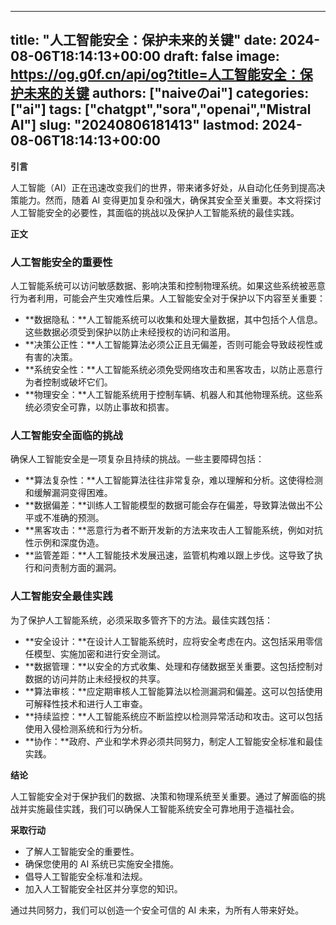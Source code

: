 
---
title: "人工智能安全：保护未来的关键"
date: 2024-08-06T18:14:13+00:00
draft: false
image: https://og.g0f.cn/api/og?title=人工智能安全：保护未来的关键
authors: ["naiveのai"]
categories: ["ai"]
tags: ["chatgpt","sora","openai","Mistral AI"]
slug: "20240806181413"
lastmod: 2024-08-06T18:14:13+00:00
---
**引言**

人工智能（AI）正在迅速改变我们的世界，带来诸多好处，从自动化任务到提高决策能力。然而，随着 AI 变得更加复杂和强大，确保其安全至关重要。本文将探讨人工智能安全的必要性，其面临的挑战以及保护人工智能系统的最佳实践。

**正文**

### 人工智能安全的重要性

人工智能系统可以访问敏感数据、影响决策和控制物理系统。如果这些系统被恶意行为者利用，可能会产生灾难性后果。人工智能安全对于保护以下内容至关重要：

- **数据隐私：**人工智能系统可以收集和处理大量数据，其中包括个人信息。这些数据必须受到保护以防止未经授权的访问和滥用。
- **决策公正性：**人工智能算法必须公正且无偏差，否则可能会导致歧视性或有害的决策。
- **系统安全性：**人工智能系统必须免受网络攻击和黑客攻击，以防止恶意行为者控制或破坏它们。
- **物理安全：**人工智能系统用于控制车辆、机器人和其他物理系统。这些系统必须安全可靠，以防止事故和损害。

### 人工智能安全面临的挑战

确保人工智能安全是一项复杂且持续的挑战。一些主要障碍包括：

- **算法复杂性：**人工智能算法往往非常复杂，难以理解和分析。这使得检测和缓解漏洞变得困难。
- **数据偏差：**训练人工智能模型的数据可能会存在偏差，导致算法做出不公平或不准确的预测。
- **黑客攻击：**恶意行为者不断开发新的方法来攻击人工智能系统，例如对抗性示例和深度伪造。
- **监管差距：**人工智能技术发展迅速，监管机构难以跟上步伐。这导致了执行和问责制方面的漏洞。

### 人工智能安全最佳实践

为了保护人工智能系统，必须采取多管齐下的方法。最佳实践包括：

- **安全设计：**在设计人工智能系统时，应将安全考虑在内。这包括采用零信任模型、实施加密和进行安全测试。
- **数据管理：**以安全的方式收集、处理和存储数据至关重要。这包括控制对数据的访问并防止未经授权的共享。
- **算法审核：**应定期审核人工智能算法以检测漏洞和偏差。这可以包括使用可解释性技术和进行人工审查。
- **持续监控：**人工智能系统应不断监控以检测异常活动和攻击。这可以包括使用入侵检测系统和行为分析。
- **协作：**政府、产业和学术界必须共同努力，制定人工智能安全标准和最佳实践。

**结论**

人工智能安全对于保护我们的数据、决策和物理系统至关重要。通过了解面临的挑战并实施最佳实践，我们可以确保人工智能系统安全可靠地用于造福社会。

**采取行动**

* 了解人工智能安全的重要性。
* 确保您使用的 AI 系统已实施安全措施。
* 倡导人工智能安全标准和法规。
* 加入人工智能安全社区并分享您的知识。

通过共同努力，我们可以创造一个安全可信的 AI 未来，为所有人带来好处。